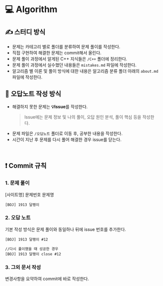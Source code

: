 # 💻 Algorithm

## ✍️ 스터디 방식

- 문제는 카테고리 별로 폴더를 분류하여 문제 풀이를 작성한다.
- 직접 구현하여 해결한 문제는 commit해서 올린다.
- 문제 풀이 과정에서 알게된 C++ 지식들은 `/C++` 폴더에 정리한다.
- 문제 풀이 과정에서 실수했던 내용들은 `mistakes.md` 파일에 작성한다.
- 알고리즘 별 이론 및 풀이 방식에 대한 내용은 알고리즘 분류 폴더 아래의 `about.md`파일에 작성한다.

## 📘 오답노트 작성 방식

- 해결하지 못한 문제는 **💡Issue**를 작성한다.
  > Issue에는 문제 정보 및 나의 풀이, 오답 원인 분석, 풀이 핵심 등을 작성한다.
- 문제 파일은 `/오답노트` 폴더로 이동 후, 공부한 내용을 작성한다.
- 시간이 지난 후 문제를 다시 풀어 해결한 경우 issue를 닫는다.

<br>

## ❗️ Commit 규칙

### 1. 문제 풀이

[사이트명] 문제번호 문제명

```shell
[BOJ] 1913 달팽이
```

### 2. 오답 노트

기본 작성 방식은 문제 풀이와 동일하나 뒤에 issue 번호를 추가한다.

```
[BOJ] 1913 달팽이 #12

//다시 풀이했을 때 성공한 경우
[BOJ] 1913 달팽이 close #12
```

### 3. 그외 문서 작성

변경사항을 요약하여 commit에 바로 작성한다.

